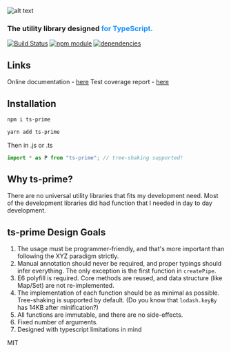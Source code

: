 ![alt text](https://digimuza.github.io/ts-prime/logo.svg "ts-prime")
### The utility library designed <span style="color: #1890ff">for TypeScript<span>.

[![Build Status](https://travis-ci.org/remeda/remeda.svg?branch=master)](https://travis-ci.org/remeda/remeda)
[![npm module](https://badge.fury.io/js/ts-prime.svg)](https://www.npmjs.org/package/ts-prime)
[![dependencies](https://david-dm.org/digimuza/ts-prime/status.svg)](https://david-dm.org/digimuza/ts-prime)

## Links

Online documentation - [here](https://digimuza.github.io/ts-prime)
Test coverage report - [here](https://digimuza.github.io/ts-prime/coverage/lcov-report/index.html)
## Installation

```bash
npm i ts-prime
```

```bash
yarn add ts-prime
```

Then in .js or .ts

```typescript
import * as P from "ts-prime"; // tree-shaking supported!
```

## Why ts-prime?

There are no universal utility libraries that fits my development need. Most of the development libraries did had function that I needed in day to day development.

## ts-prime Design Goals

1. The usage must be programmer-friendly, and that's more important than following the XYZ paradigm strictly.
2. Manual annotation should never be required, and proper typings should infer everything. The only exception is the first function in `createPipe`.
3. E6 polyfill is required. Core methods are reused, and data structure (like Map/Set) are not re-implemented.
4. The implementation of each function should be as minimal as possible. Tree-shaking is supported by default. (Do you know that `lodash.keyBy` has 14KB after minification?)
5. All functions are immutable, and there are no side-effects.
6. Fixed number of arguments.
7. Designed with typescript limitations in mind

MIT